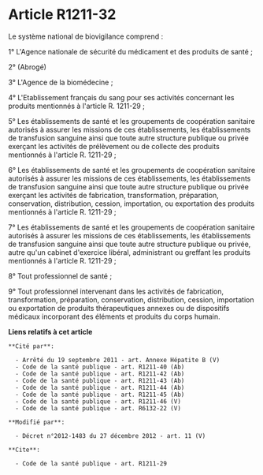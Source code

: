 # Article R1211-32

Le système national de biovigilance comprend : 

1° L'Agence nationale de sécurité du médicament et des produits de santé ; 

2° (Abrogé) 

3° L'Agence de la biomédecine ; 

4° L'Etablissement français du sang pour ses activités concernant les produits mentionnés à l'article R. 1211-29 ; 

5° Les établissements de santé    et les groupements de coopération sanitaire autorisés à assurer les missions de ces
établissements, les établissements de transfusion sanguine ainsi que toute autre structure publique ou privée exerçant les
activités de prélèvement ou de collecte des produits mentionnés à l'article R. 1211-29 ; 

6° Les établissements de santé    et les groupements de coopération sanitaire autorisés à assurer les missions de ces
établissements, les établissements de transfusion sanguine ainsi que toute autre structure publique ou privée exerçant les
activités de fabrication, transformation, préparation, conservation, distribution, cession, importation, ou exportation des
produits mentionnés à l'article R. 1211-29 ; 

7° Les établissements de santé    et les groupements de coopération sanitaire autorisés à assurer les missions de ces
établissements, les établissements de transfusion sanguine ainsi que toute autre structure publique ou privée, autre qu'un
cabinet d'exercice libéral, administrant ou greffant les produits mentionnés à l'article R. 1211-29 ; 

8° Tout professionnel de santé ; 

9° Tout professionnel intervenant dans les activités de fabrication, transformation, préparation, conservation, distribution,
cession, importation ou exportation de produits thérapeutiques annexes ou de dispositifs médicaux incorporant des éléments et
produits du corps humain.

**Liens relatifs à cet article**

	**Cité par**:

	  - Arrêté du 19 septembre 2011 - art. Annexe Hépatite B (V)
	  - Code de la santé publique - art. R1211-40 (Ab)
	  - Code de la santé publique - art. R1211-42 (Ab)
	  - Code de la santé publique - art. R1211-43 (Ab)
	  - Code de la santé publique - art. R1211-44 (Ab)
	  - Code de la santé publique - art. R1211-45 (Ab)
	  - Code de la santé publique - art. R1211-46 (V)
	  - Code de la santé publique - art. R6132-22 (V)

	**Modifié par**:

	  - Décret n°2012-1483 du 27 décembre 2012 - art. 11 (V)

	**Cite**:

	  - Code de la santé publique - art. R1211-29
